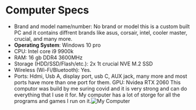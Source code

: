 # Computer Specs
* Brand and model name/number: No brand or model this is a custom built PC and it contains diffrent brands like asus, corsair, intel, cooler master, crucial, and many more.
* **Operating System**: Windows 10 pro
* CPU: Intel core i9 9900k
* RAM: 16 gb DDR4 3600MHz
* Storage (HDD/SSD/Flash/etc.): 2x 1t crucial NVE M.2 SSD 
* Wireless (Wi-Fi/Bluetooth): Yes.
* Ports: Hdmi, Usb A, display port, usb C, AUX jack, many more and most ports have more than one port for them.
GPU: Nvidea RTX 2060
This computor was build by me suring covid and it is very strong and can do everything that I use it for. My computer has a lot of storge for all the programs and games I run on it.![My Computer](https://user-images.githubusercontent.com/89731780/132344561-cb417099-e885-40b3-b31d-73a357882356.jpeg)

